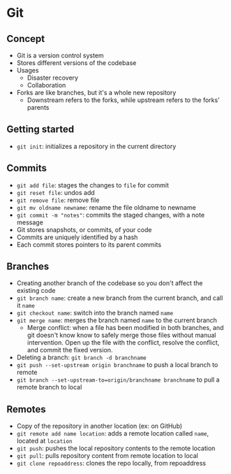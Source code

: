 # Git

## Concept
- Git is a version control system
- Stores different versions of the codebase
- Usages
    - Disaster recovery
    - Collaboration
- Forks are like branches, but it's a whole new repository
    - Downstream refers to the forks, while upstream refers to the forks' parents

## Getting started
- `git init`: initializes a repository in the current directory

## Commits
- `git add file`: stages the changes to `file` for commit
- `git reset file`: undos add
- `git remove file`: remove file
- `git mv oldname newname`: rename the file oldname to newname
- `git commit -m "notes"`: commits the staged changes, with a note message
- Git stores snapshots, or commits, of your code
- Commits are uniquely identified by a hash
- Each commit stores pointers to its parent commits

## Branches
- Creating another branch of the codebase so you don't affect the existing code
- `git branch name`: create a new branch from the current branch, and call it `name`
- `git checkout name`: switch into the branch named `name`
- `git merge name`: merges the branch named `name` to the current branch
    - Merge conflict: when a file has been modified in both branches, and git doesn't know know to safely merge those files without manual intervention.  Open up the file with the conflict, resolve the conflict, and commit the fixed version.
- Deleting a branch: `git branch -d branchname`
- `git push --set-upstream origin branchname` to push a local branch to remote
- `git branch --set-upstream-to=origin/branchname branchname` to pull a remote branch to local

## Remotes
- Copy of the repository in another location (ex: on GitHub)
- `git remote add name location`: adds a remote location called `name`, located at `location`
- `git push`: pushes the local repository contents to the remote location
- `git pull`: pulls repository content from remote location to local
- `git clone repoaddress`: clones the repo locally, from repoaddress
